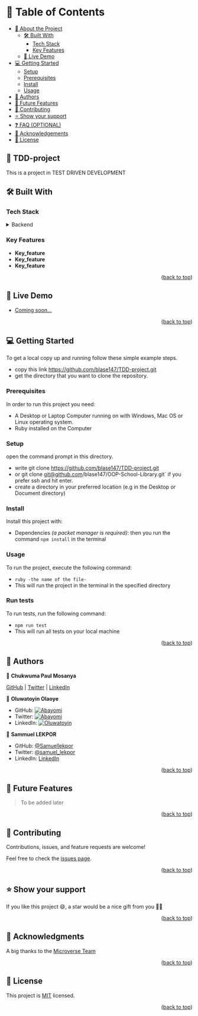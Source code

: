 # 📗 Table of Contents

- [📖 About the Project](#about-project)
  - [🛠 Built With](#built-with)
    - [Tech Stack](#tech-stack)
    - [Key Features](#key-features)
  - [🚀 Live Demo](#live-demo)
- [💻 Getting Started](#getting-started)
  - [Setup](#setup)
  - [Prerequisites](#prerequisites)
  - [Install](#install)
  - [Usage](#usage)
- [👥 Authors](#authors)
- [🔭 Future Features](#future-features)
- [🤝 Contributing](#contributing)
- [⭐️ Show your support](#support)
- [❓ FAQ (OPTIONAL)](#faq)
- [🙏 Acknowledgements](#acknowledgements)
- [📝 License](#license)
## 📖 TDD-project<a name="about-project"></a>

This is a project in TEST DRIVEN DEVELOPMENT

## 🛠 Built With <a name="built-with"></a>

### Tech Stack <a name="tech-stack"></a>

<details>
<summary>Backend</summary>
  <ul>
    <li><a href="https://www.ruby.org/">Ruby</a></li>
  </ul>
</details>

### Key Features <a name="key-features"></a>

- **Key_feature**
- **Key_feature**
- **Key_feature**


<p align="right">(<a href="#readme-top">back to top</a>)</p>

<!-- LIVE DEMO -->

## 🚀 Live Demo <a name="live-demo"></a>

- [Coming soon...](https://github.com/blase147/TDD-project.io)

<p align="right">(<a href="#readme-top">back to top</a>)</p>

<!-- GETTING STARTED -->

## 💻 Getting Started <a name="getting-started"></a>

To get a local copy up and running follow these simple example steps.

- copy this link <https://github.com/blase147/TDD-project.git>
- get the directory that you want to clone the repository.

### Prerequisites

In order to run this project you need:

- A Desktop or Laptop Computer running on with Windows, Mac OS or Linux operating system.
- Ruby installed on the Computer

### Setup

open the command prompt in this directory.
- write git clone <https://github.com/blase147/TDD-project.git>
- or git clone git@github.com/blase147/OOP-School-Library.git` if you prefer ssh and hit enter.
- create a directory in your preferred location (e.g in the Desktop or Document directory)

### Install

Install this project with:

- Dependencies _(a packet manager is required)_: then you run the command `npm install` in the terminal

### Usage

To run the project, execute the following command:

- `ruby -the name of the file-`
- This will run the project in the terminal in the specified directory

### Run tests

To run tests, run the following command:

- `npm run test`
- This will run all tests on your local machine


<p align="right">(<a href="#readme-top">back to top</a>)</p>

<!-- AUTHORS -->

## 👥 Authors <a name="authors"></a>

👤 **Chukwuma Paul Mosanya**

[GitHub](https://github.com/blase147) | [Twitter](https://twitter.com/ChukwumaMosanya) | [LinkedIn](https://www.linkedin.com/in/chukwuma-mosanya)


👤 **Oluwatoyin Olaoye**

- GitHub: [![Abayomi](https://img.shields.io/badge/-Abayomi-white?logo=GitHub&logoColor=181717&style=plastic)](https://github.com/abayomiolaoye)
- Twitter: [![Abayomi](https://img.shields.io/badge/-Abayomi-blue?logo=Twitter&logoColor=skyBlue&style=plastic)](https://twitter.com/olaoyeelijah)
- LinkedIn: [![Oluwatoyin](https://img.shields.io/badge/-Oluwatoyin-white?logo=LinkedIn&logoColor=181717&style=plastic)](https://linkedin.com/in/oluwatoyinolaoye)

👤 **Sammuel LEKPOR**

- GitHub: [@Samuellekpor](https://github.com/Samuellekpor)
- Twitter: [@samuel_lekpor](https://twitter.com/samuel_lekpor)
- LinkedIn: [LinkedIn](https://linkedin.com/in/sammuel-lekpor)


<p align="right">(<a href="#readme-top">back to top</a>)</p>

<!-- FUTURE FEATURES -->

## 🔭 Future Features <a name="future-features"></a>

> To be added later

<p align="right">(<a href="#readme-top">back to top</a>)</p>

## 🤝 Contributing <a name="contributing"></a>

Contributions, issues, and feature requests are welcome!

Feel free to check the [issues page](../../issues/).

<p align="right">(<a href="#readme-top">back to top</a>)</p>


## ⭐️ Show your support <a name="support"></a>

If you like this project 😄, a star would be a nice gift from you :astronaut:

<p align="right">(<a href="#readme-top">back to top</a>)</p>


## 🙏 Acknowledgments <a name="acknowledgements"></a>

A big thanks to the [Microverse Team](https://www.microverse.org)

<p align="right">(<a href="#readme-top">back to top</a>)</p>


## 📝 License <a name="license"></a>

This project is [MIT](./LICENSE) licensed.

<p align="right">(<a href="#readme-top">back to top</a>)</p>
